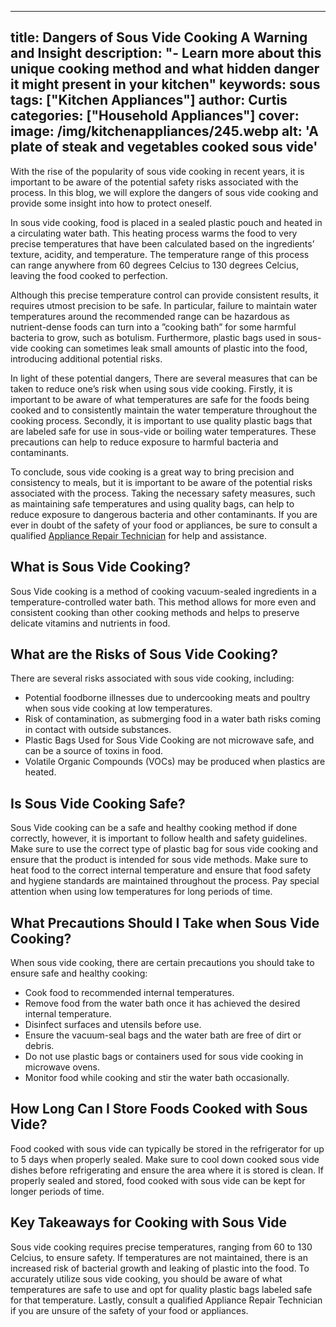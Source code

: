 
---
title: Dangers of Sous Vide Cooking A Warning and Insight
description: "- Learn more about this unique cooking method and what hidden danger it might present in your kitchen"
keywords: sous
tags: ["Kitchen Appliances"]
author: Curtis
categories: ["Household Appliances"]
cover: 
 image: /img/kitchenappliances/245.webp
 alt: 'A plate of steak and vegetables cooked sous vide'
---
With the rise of the popularity of sous vide cooking in recent years, it is important to be aware of the potential safety risks associated with the process. In this blog, we will explore the dangers of sous vide cooking and provide some insight into how to protect oneself.

In sous vide cooking, food is placed in a sealed plastic pouch and heated in a circulating water bath. This heating process warms the food to very precise temperatures that have been calculated based on the ingredients’ texture, acidity, and temperature. The temperature range of this process can range anywhere from 60 degrees Celcius to 130 degrees Celcius, leaving the food cooked to perfection.

Although this precise temperature control can provide consistent results, it requires utmost precision to be safe. In particular, failure to maintain water temperatures around the recommended range can be hazardous as nutrient-dense foods can turn into a ”cooking bath” for some harmful bacteria to grow, such as botulism. Furthermore, plastic bags used in sous-vide cooking can sometimes leak small amounts of plastic into the food, introducing additional potential risks.

In light of these potential dangers, There are several measures that can be taken to reduce one’s risk when using sous vide cooking. Firstly, it is important to be aware of what temperatures are safe for the foods being cooked and to consistently maintain the water temperature throughout the cooking process. Secondly, it is important to use quality plastic bags that are labeled safe for use in sous-vide or boiling water temperatures. These precautions can help to reduce exposure to harmful bacteria and contaminants.

To conclude, sous vide cooking is a great way to bring precision and consistency to meals, but it is important to be aware of the potential risks associated with the process. Taking the necessary safety measures, such as maintaining safe temperatures and using quality bags, can help to reduce exposure to dangerous bacteria and other contaminants. If you are ever in doubt of the safety of your food or appliances, be sure to consult a qualified [Appliance Repair Technician](./pages/appliance-repair-technicians) for help and assistance.

## What is Sous Vide Cooking?
Sous Vide cooking is a method of cooking vacuum-sealed ingredients in a temperature-controlled water bath. This method allows for more even and consistent cooking than other cooking methods and helps to preserve delicate vitamins and nutrients in food.

## What are the Risks of Sous Vide Cooking?
There are several risks associated with sous vide cooking, including:
- Potential foodborne illnesses due to undercooking meats and poultry when sous vide cooking at low temperatures.
- Risk of contamination, as submerging food in a water bath risks coming in contact with outside substances.
- Plastic Bags Used for Sous Vide Cooking are not microwave safe, and can be a source of toxins in food.
- Volatile Organic Compounds (VOCs) may be produced when plastics are heated.

## Is Sous Vide Cooking Safe?
Sous Vide cooking can be a safe and healthy cooking method if done correctly, however, it is important to follow health and safety guidelines. Make sure to use the correct type of plastic bag for sous vide cooking and ensure that the product is intended for sous vide methods. Make sure to heat food to the correct internal temperature and ensure that food safety and hygiene standards are maintained throughout the process. Pay special attention when using low temperatures for long periods of time.

## What Precautions Should I Take when Sous Vide Cooking?
When sous vide cooking, there are certain precautions you should take to ensure safe and healthy cooking:
- Cook food to recommended internal temperatures.
- Remove food from the water bath once it has achieved the desired internal temperature.
- Disinfect surfaces and utensils before use.
- Ensure the vacuum-seal bags and the water bath are free of dirt or debris.
- Do not use plastic bags or containers used for sous vide cooking in microwave ovens.
- Monitor food while cooking and stir the water bath occasionally.

## How Long Can I Store Foods Cooked with Sous Vide?
Food cooked with sous vide can typically be stored in the refrigerator for up to 5 days when properly sealed. Make sure to cool down cooked sous vide dishes before refrigerating and ensure the area where it is stored is clean. If properly sealed and stored, food cooked with sous vide can be kept for longer periods of time.

## Key Takeaways for Cooking with Sous Vide

Sous vide cooking requires precise temperatures, ranging from 60 to 130 Celcius, to ensure safety. If temperatures are not maintained, there is an increased risk of bacterial growth and leaking of plastic into the food. To accurately utilize sous vide cooking, you should be aware of what temperatures are safe to use and opt for quality plastic bags labeled safe for that temperature. Lastly, consult a qualified Appliance Repair Technician if you are unsure of the safety of your food or appliances.
